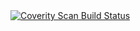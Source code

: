 <a href="https://scan.coverity.com/projects/hll-ibrahim-todolist">
  <img alt="Coverity Scan Build Status"
       src="https://scan.coverity.com/projects/30310/badge.svg"/>
</a>